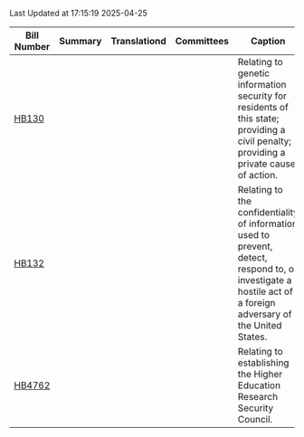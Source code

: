 Last Updated at 17:15:19 2025-04-25

|Bill Number|Summary|Translationd|Committees|Caption|Authors|Last Actiond|
|-|-|-|-|-|-|-|
|[HB130](https://capitol.texas.gov/BillLookup/History.aspx?LegSess=89R&Bill=HB130)||||Relating to genetic information security for residents of this state; providing a civil penalty; providing a private cause of action.|Bonnen, Orr|04/29/2025 H Placed on General State Calendar|
|[HB132](https://capitol.texas.gov/BillLookup/History.aspx?LegSess=89R&Bill=HB132)||||Relating to the confidentiality of information used to prevent, detect, respond to, or investigate a hostile act of a foreign adversary of the United States.|Lopez, Ray, Dorazio|04/29/2025 H Placed on General State Calendar|
|[HB4762](https://capitol.texas.gov/BillLookup/History.aspx?LegSess=89R&Bill=HB4762)||||Relating to establishing the Higher Education Research Security Council.|Wilson|04/22/2025 H Committee report sent to Calendars|
